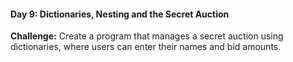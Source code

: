 #### Day 9: Dictionaries, Nesting and the Secret Auction
**Challenge:** Create a program that manages a secret auction using dictionaries, where users can enter their names and bid amounts.



